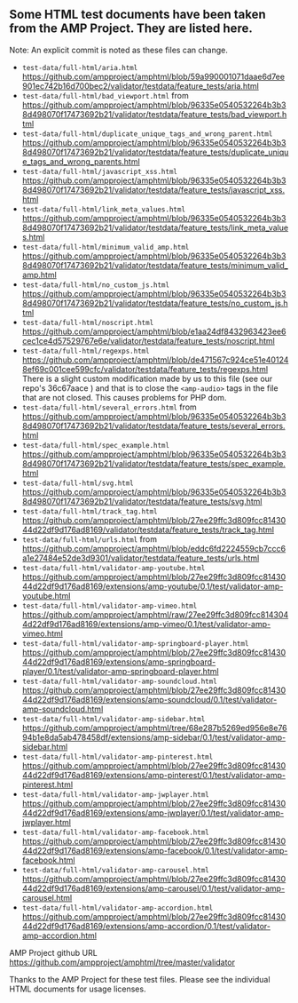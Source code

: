 ##  Some HTML test documents have been taken from the AMP Project. They are listed here.

Note: An explicit commit is noted as these files can change.

* `test-data/full-html/aria.html` https://github.com/ampproject/amphtml/blob/59a990001071daae6d7ee901ec742b16d700bec2/validator/testdata/feature_tests/aria.html
* `test-data/full-html/bad_viewport.html` from https://github.com/ampproject/amphtml/blob/96335e0540532264b3b38d498070f17473692b21/validator/testdata/feature_tests/bad_viewport.html
* `test-data/full-html/duplicate_unique_tags_and_wrong_parent.html` https://github.com/ampproject/amphtml/blob/96335e0540532264b3b38d498070f17473692b21/validator/testdata/feature_tests/duplicate_unique_tags_and_wrong_parents.html
* `test-data/full-html/javascript_xss.html` https://github.com/ampproject/amphtml/blob/96335e0540532264b3b38d498070f17473692b21/validator/testdata/feature_tests/javascript_xss.html
* `test-data/full-html/link_meta_values.html` https://github.com/ampproject/amphtml/blob/96335e0540532264b3b38d498070f17473692b21/validator/testdata/feature_tests/link_meta_values.html
* `test-data/full-html/minimum_valid_amp.html` https://github.com/ampproject/amphtml/blob/96335e0540532264b3b38d498070f17473692b21/validator/testdata/feature_tests/minimum_valid_amp.html
* `test-data/full-html/no_custom_js.html` https://github.com/ampproject/amphtml/blob/96335e0540532264b3b38d498070f17473692b21/validator/testdata/feature_tests/no_custom_js.html
* `test-data/full-html/noscript.html` https://github.com/ampproject/amphtml/blob/e1aa24df8432963423ee6cec1ce4d57529767e6e/validator/testdata/feature_tests/noscript.html
* `test-data/full-html/regexps.html` https://github.com/ampproject/amphtml/blob/de471567c924ce51e401248ef69c001cee599cfc/validator/testdata/feature_tests/regexps.html 
  There is a slight custom modification made by us to this file (see our repo's 36c67aace ) and that is to close the `<amp-audio>` tags in the file that are not closed. This causes problems for PHP dom.
* `test-data/full-html/several_errors.html` from https://github.com/ampproject/amphtml/blob/96335e0540532264b3b38d498070f17473692b21/validator/testdata/feature_tests/several_errors.html
* `test-data/full-html/spec_example.html` https://github.com/ampproject/amphtml/blob/96335e0540532264b3b38d498070f17473692b21/validator/testdata/feature_tests/spec_example.html
* `test-data/full-html/svg.html` https://github.com/ampproject/amphtml/blob/96335e0540532264b3b38d498070f17473692b21/validator/testdata/feature_tests/svg.html
* `test-data/full-html/track_tag.html` https://github.com/ampproject/amphtml/blob/27ee29ffc3d809fcc8143044d22df9d176ad8169/validator/testdata/feature_tests/track_tag.html
* `test-data/full-html/urls.html` from https://github.com/ampproject/amphtml/blob/eddc6fd2224559cb7ccc6a1e27484e52de3d9301/validator/testdata/feature_tests/urls.html
* `test-data/full-html/validator-amp-youtube.html` https://github.com/ampproject/amphtml/blob/27ee29ffc3d809fcc8143044d22df9d176ad8169/extensions/amp-youtube/0.1/test/validator-amp-youtube.html
* `test-data/full-html/validator-amp-vimeo.html` https://github.com/ampproject/amphtml/raw/27ee29ffc3d809fcc8143044d22df9d176ad8169/extensions/amp-vimeo/0.1/test/validator-amp-vimeo.html
* `test-data/full-html/validator-amp-springboard-player.html` https://github.com/ampproject/amphtml/blob/27ee29ffc3d809fcc8143044d22df9d176ad8169/extensions/amp-springboard-player/0.1/test/validator-amp-springboard-player.html
* `test-data/full-html/validator-amp-soundcloud.html` https://github.com/ampproject/amphtml/blob/27ee29ffc3d809fcc8143044d22df9d176ad8169/extensions/amp-soundcloud/0.1/test/validator-amp-soundcloud.html
* `test-data/full-html/validator-amp-sidebar.html` https://github.com/ampproject/amphtml/tree/68e287b5269ed956e8e7694b1e8da5ab478458df/extensions/amp-sidebar/0.1/test/validator-amp-sidebar.html
* `test-data/full-html/validator-amp-pinterest.html` https://github.com/ampproject/amphtml/blob/27ee29ffc3d809fcc8143044d22df9d176ad8169/extensions/amp-pinterest/0.1/test/validator-amp-pinterest.html
* `test-data/full-html/validator-amp-jwplayer.html` https://github.com/ampproject/amphtml/blob/27ee29ffc3d809fcc8143044d22df9d176ad8169/extensions/amp-jwplayer/0.1/test/validator-amp-jwplayer.html
* `test-data/full-html/validator-amp-facebook.html` https://github.com/ampproject/amphtml/blob/27ee29ffc3d809fcc8143044d22df9d176ad8169/extensions/amp-facebook/0.1/test/validator-amp-facebook.html
* `test-data/full-html/validator-amp-carousel.html` https://github.com/ampproject/amphtml/blob/27ee29ffc3d809fcc8143044d22df9d176ad8169/extensions/amp-carousel/0.1/test/validator-amp-carousel.html
* `test-data/full-html/validator-amp-accordion.html` https://github.com/ampproject/amphtml/blob/27ee29ffc3d809fcc8143044d22df9d176ad8169/extensions/amp-accordion/0.1/test/validator-amp-accordion.html

AMP Project github URL https://github.com/ampproject/amphtml/tree/master/validator

Thanks to the AMP Project for these test files. Please see the individual HTML documents for usage licenses.
